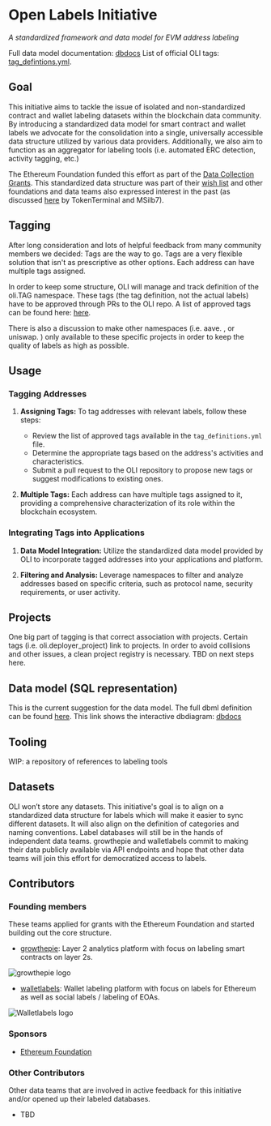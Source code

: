 # Open Labels Initiative
*A standardized framework and data model for EVM address labeling*

Full data model documentation: [dbdocs](https://dbdocs.io/matthias/OLI)
List of official OLI tags: [tag_defintions.yml](https://github.com/openlabelsinitiative/oli/blob/main/tag_definitions.yml).

## Goal
This initiative aims to tackle the issue of isolated and non-standardized contract and wallet labeling datasets within the blockchain data community. By introducing a standardized data model for smart contract and wallet labels we advocate for the consolidation into a single, universally accessible data structure utilized by various data providers. Additionally, we also aim to function as an aggregator for labeling tools (i.e. automated ERC detection, activity tagging, etc.)

The Ethereum Foundation funded this effort as part of the [Data Collection Grants](https://esp.ethereum.foundation/data-collection-grants). This standardized data structure was part of their [wish list](https://notes.ethereum.org/@drigolvc/DataCollectionWishlist) and other foundations and data teams also expressed interest in the past (as discussed [here](https://twitter.com/tokenterminal/status/1694103939602608540) by TokenTerminal and MSilb7). 

## Tagging
After long consideration and lots of helpful feedback from many community members we decided: Tags are the way to go.
Tags are a very flexible solution that isn't as prescriptive as other options. Each address can have multiple tags assigned.

In order to keep some structure, OLI will manage and track definition of the oli.TAG namespace. These tags (the tag definition, not the actual labels) have to be approved through PRs to the OLI repo. 
A list of approved tags can be found here: [here](https://github.com/openlabelsinitiative/oli/blob/main/tag_definitions.yml).

There is also a discussion to make other namespaces (i.e. aave. , or uniswap. ) only available to these specific projects in order to keep the quality of labels as high as possible.

## Usage
### Tagging Addresses

1.  **Assigning Tags:** To tag addresses with relevant labels, follow these steps:

    -   Review the list of approved tags available in the `tag_definitions.yml` file.
    -   Determine the appropriate tags based on the address's activities and characteristics.
    -   Submit a pull request to the OLI repository to propose new tags or suggest modifications to existing ones.
2.  **Multiple Tags:** Each address can have multiple tags assigned to it, providing a comprehensive characterization of its role within the blockchain ecosystem.

### Integrating Tags into Applications

1.  **Data Model Integration:** Utilize the standardized data model provided by OLI to incorporate tagged addresses into your applications and platform.

2.  **Filtering and Analysis:** Leverage namespaces to filter and analyze addresses based on specific criteria, such as protocol name, security requirements, or user activity.


## Projects
One big part of tagging is that correct association with projects. Certain tags (i.e. oli.deployer_project) link to projects. In order to avoid collisions and other issues, a clean project registry is necessary. TBD on next steps here.

## Data model (SQL representation)
This is the current suggestion for the data model. The full dbml definition can be found [here](https://github.com/openlabelsinitiative/oli/blob/main/data_model.dbml).
This link shows the interactive dbdiagram: [dbdocs](https://dbdocs.io/matthias/OLI?view=relationships)

## Tooling
WIP: a repository of references to labeling tools

## Datasets 
OLI won’t store any datasets. This initiative's goal is to align on a standardized data structure for labels which will make it easier to sync different datasets. It will also align on the definition of categories and naming conventions. Label databases will still be in the hands of independent data teams. growthepie and walletlabels commit to making their data publicly available via API endpoints and hope that other data teams will join this effort for democratized access to labels. 

## Contributors
### Founding members
These teams applied for grants with the Ethereum Foundation and started building out the core structure.
- [growthepie](https://www.growthepie.xyz/): Layer 2 analytics platform with focus on labeling smart contracts on layer 2s.

![growthepie logo](https://i.ibb.co/cbZ5Bqg/growthepie-logo.png)

- [walletlabels](https://www.walletlabels.xyz/): Wallet labeling platform with focus on labels for Ethereum as well as social labels / labeling of EOAs.

![Walletlabels logo](https://i.ibb.co/DMkw90y/Wallet-Labels-logo.png)

### Sponsors
- [Ethereum Foundation](https://ethereum.foundation/)

### Other Contributors
Other data teams that are involved in active feedback for this initiative and/or opened up their labeled databases.
- TBD
